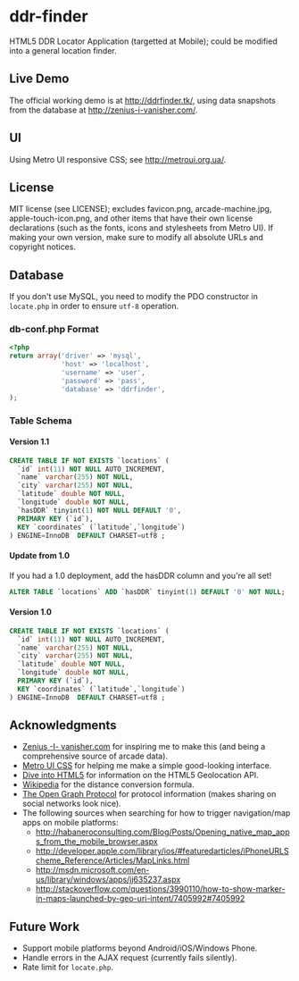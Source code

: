 ddr-finder
==========

HTML5 DDR Locator Application (targetted at Mobile); could be modified into a general location finder.

Live Demo
---------
The official working demo is at http://ddrfinder.tk/, using data snapshots from the database at http://zenius-i-vanisher.com/.

UI
--
Using Metro UI responsive CSS; see http://metroui.org.ua/.

License
-------
MIT license (see LICENSE); excludes favicon.png, arcade-machine.jpg, apple-touch-icon.png,
and other items that have their own license declarations (such as the fonts, icons and stylesheets from Metro UI).
If making your own version, make sure to modify all absolute URLs and copyright notices.

Database
--------
If you don't use MySQL, you need to modify the PDO constructor in `locate.php` in order to ensure `utf-8` operation.

### db-conf.php Format ###
```php
<?php
return array('driver' => 'mysql',
             'host' => 'localhost',
             'username' => 'user',
             'password' => 'pass',
             'database' => 'ddrfinder',
);
```

### Table Schema ###
#### Version 1.1 ####
```sql
CREATE TABLE IF NOT EXISTS `locations` (
  `id` int(11) NOT NULL AUTO_INCREMENT,
  `name` varchar(255) NOT NULL,
  `city` varchar(255) NOT NULL,
  `latitude` double NOT NULL,
  `longitude` double NOT NULL,
  `hasDDR` tinyint(1) NOT NULL DEFAULT '0',
  PRIMARY KEY (`id`),
  KEY `coordinates` (`latitude`,`longitude`)
) ENGINE=InnoDB  DEFAULT CHARSET=utf8 ;
```

#### Update from 1.0 ####
If you had a 1.0 deployment, add the hasDDR column and you're all set!
```sql
ALTER TABLE `locations` ADD `hasDDR` tinyint(1) DEFAULT '0' NOT NULL;
```

#### Version 1.0 ####
```sql
CREATE TABLE IF NOT EXISTS `locations` (
  `id` int(11) NOT NULL AUTO_INCREMENT,
  `name` varchar(255) NOT NULL,
  `city` varchar(255) NOT NULL,
  `latitude` double NOT NULL,
  `longitude` double NOT NULL,
  PRIMARY KEY (`id`),
  KEY `coordinates` (`latitude`,`longitude`)
) ENGINE=InnoDB  DEFAULT CHARSET=utf8 ;
```

Acknowledgments
---------------
* [Zenius -I- vanisher.com](http://zenius-i-vanisher.com/) for inspiring me to make this
  (and being a comprehensive source of arcade data).
* [Metro UI CSS](http://metroui.org.ua/) for helping me make a simple good-looking interface.
* [Dive into HTML5](http://diveintohtml5.info/geolocation.html) for information on the HTML5 Geolocation API.
* [Wikipedia](http://en.wikipedia.org/wiki/Geographical_distance#Spherical_Earth_projected_to_a_plane) for the
  distance conversion formula.
* [The Open Graph Protocol](http://ogp.me/) for protocol information (makes sharing on social networks look nice).
* The following sources when searching for how to trigger navigation/map apps on mobile platforms:
  * http://habaneroconsulting.com/Blog/Posts/Opening_native_map_apps_from_the_mobile_browser.aspx
  * http://developer.apple.com/library/ios/#featuredarticles/iPhoneURLScheme_Reference/Articles/MapLinks.html
  * http://msdn.microsoft.com/en-us/library/windows/apps/jj635237.aspx
  * http://stackoverflow.com/questions/3990110/how-to-show-marker-in-maps-launched-by-geo-uri-intent/7405992#7405992

Future Work
-----------
* Support mobile platforms beyond Android/iOS/Windows Phone.
* Handle errors in the AJAX request (currently fails silently).
* Rate limit for `locate.php`.
